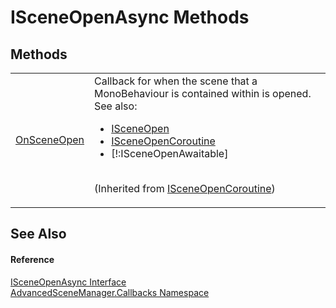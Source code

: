 # ISceneOpenAsync Methods




## Methods
<table>
<tr>
<td><a href="M_AdvancedSceneManager_Callbacks_ISceneOpenCoroutine_OnSceneOpen.md">OnSceneOpen</a></td>
<td>Callback for when the scene that a MonoBehaviour is contained within is opened. See also: <ul><li><a href="T_AdvancedSceneManager_Callbacks_ISceneOpen.md">ISceneOpen</a></li><li><a href="T_AdvancedSceneManager_Callbacks_ISceneOpenCoroutine.md">ISceneOpenCoroutine</a></li><li>[!:ISceneOpenAwaitable]</li></ul>

<br />(Inherited from <a href="T_AdvancedSceneManager_Callbacks_ISceneOpenCoroutine.md">ISceneOpenCoroutine</a>)</td></tr>
</table>

## See Also


#### Reference
<a href="T_AdvancedSceneManager_Callbacks_ISceneOpenAsync.md">ISceneOpenAsync Interface</a>  
<a href="N_AdvancedSceneManager_Callbacks.md">AdvancedSceneManager.Callbacks Namespace</a>  
